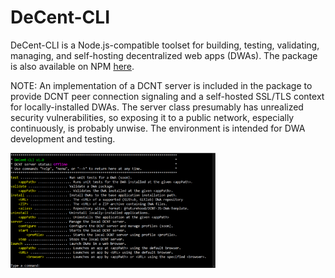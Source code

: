 # DeCent-CLI

DeCent-CLI is a Node.js-compatible toolset for building, testing, validating, managing, and self-hosting decentralized web apps (DWAs). The package is also available on NPM <a href="">here</a>.

NOTE: An implementation of a DCNT server is included in the package to provide DCNT peer connection signaling and a self-hosted SSL/TLS context for locally-installed DWAs. The server class presumably has unrealized security vulnerabilities, so exposing it to a public network, especially continuously, is probably unwise. The environment is intended for DWA development and testing.

<img src="/readme/decent-cli.png" width="65%">
